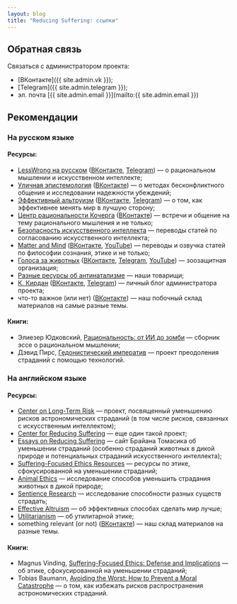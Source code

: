 ```yaml
---
layout: blog
title: "Reducing Suffering: ссылки"
---
```

## Обратная связь

Связаться с администратором проекта:
* [ВКонтакте]({{ site.admin.vk }});
* [Telegram]({{ site.admin.telegram }});
* эл. почта [{{ site.admin.email }}](mailto:{{ site.admin.email }})

## Рекомендации
### На русском языке

#### Ресурсы:

* [LessWrong на русском](https://lesswrong.ru/) ([ВКонтакте](https://vk.com/public65688570), [Telegram](https://t.me/lesswrong_ru_news)) — о рациональном мышлении и искусственном интеллекте;
* [Уличная эпистемология](https://streetepistemology.ru/) ([ВКонтакте](https://vk.com/street_epistemology)) — о методах бесконфликтного общения и исследовании надежности убеждений;
* [Эффективный альтруизм](https://ea-ru.org/) ([ВКонтакте](https://vk.com/public71205962), [Telegram](https://t.me/effectivealtruism)) — о том, как эффективнее менять мир в лучшую сторону;
* [Центр рациональности Кочерга](https://kocherga-club.ru/) ([ВКонтакте](https://vk.com/kocherga_club)) — встречи и общение на тему рационального мышления и не только;
* [Безопасность искусственного интеллекта](https://aisafety.ru/) — переводы статей по согласованию искусственного интеллекта;
* [Matter and Mind](https://ubq124.wordpress.com) ([ВКонтакте](https://vk.com/public44220375), [YouTube](https://www.youtube.com/c/MatterandMind)) — переводы и озвучка статей по философии сознания, этике и не только;
* [Голоса за животных](https://voicesforanimals.ru/) ([ВКонтакте](https://vk.com/voicesforanimals), [Telegram](https://t.me/voicesforanimals), [YouTube](https://www.youtube.com/voicesforanimals)) — зоозащитная организация;
* [Разные ресурсы об антинатализме](https://reducingsuffering.github.io/520.html) — наши товарищи;
* [К. Кирдан](https://kkirdan.github.io/) ([ВКонтакте](https://vk.com/kirdan), [Telegram](https://t.me/k_kirdan)) — личный блог администратора проекта;
* что-то важное (или нет) ([ВКонтакте](https://vk.com/public194967191)) — наш побочный склад материалов на самые разные темы.

#### Книги:

* Элиезер Юдковский, [Рациональность: от ИИ до зомби](https://lesswrong.ru/285) — сборник эссе о рациональном мышлении;
* Дэвид Пирс, [Гедонистический императив](https://reducingsuffering.github.io/89.html) — проект преодоления страданий с помощью технологий.

### На английском языке

#### Ресурсы:

* [Center on Long-Term Risk](https://longtermrisk.org/) — проект, посвященный уменьшению рисков астрономических страданий (в том числе рисков, связанных с искусственным интеллектом);
* [Center for Reducing Suffering](https://centerforreducingsuffering.org/) — еще один такой проект;
* [Essays on Reducing Suffering](https://reducing-suffering.org/) — сайт Брайана Томасика об уменьшении страданий (особенно страданий животных в дикой природе и потенциальных страданий искусственного интеллекта);
* [Suffering-Focused Ethics Resources](https://suffering-focused-ethics.surge.sh/) — ресурсы по этике, сфокусированной на уменьшении страданий;
* [Animal Ethics](https://www.animal-ethics.org/) — исследование способов уменьшить страдания животных в дикой природе;
* [Sentience Research](https://sentience-research.org/) — исследование способности разных существ страдать;
* [Effective Altruism](https://www.effectivealtruism.org/) — об эффективных способах сделать мир лучше;
* [Utilitarianism](https://www.utilitarianism.net/) — об утилитарной этике;
* something relevant (or not) ([ВКонтакте](https://vk.com/public195713045)) — наш склад материалов на разные темы.

#### Книги:

* Magnus Vinding, [Suffering-Focused Ethics: Defense and Implications](https://magnusvinding.com/2020/05/31/suffering-focused-ethics-defense-and-implications/) — об этике, сфокусированной на уменьшении страданий;
* Tobias Baumann, [Avoiding the Worst: How to Prevent a Moral Catastrophe](https://centerforreducingsuffering.org/research/avoiding-the-worst/) — о том, как избежать рисков распространения астрономических страданий.
